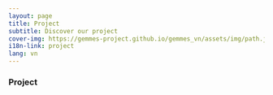 ```yaml
---
layout: page
title: Project
subtitle: Discover our project
cover-img: https://gemmes-project.github.io/gemmes_vn/assets/img/path.jpg
i18n-link: project
lang: vn
---
```


### Project